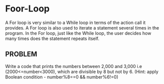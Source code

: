 # Foor-Loop

A For loop is very similar to a While loop in terms of the action call it provides. A For loop is also used to iterate a statement several times in the program.  In the For loop, just like the While loop, the user decides how many times does the statement repeats itself.

## PROBLEM ## 

Write a code that prints the numbers between 2,000 and 3,000 i.e (2000<=number<3000), which are divisible by 8 but not by 6. (Hint: apply Boolean condition - number%8==0 && number%6!=0)

